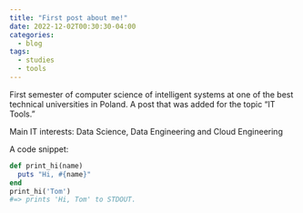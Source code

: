 ```yaml
---
title: "First post about me!"
date: 2022-12-02T00:30:30-04:00
categories:
  - blog
tags:
  - studies
  - tools
---
```


First semester of computer science of intelligent systems at one of the best technical universities in Poland.  A post that was added for the topic “IT Tools.”

Main IT interests: Data Science, Data Engineering and Cloud Engineering

A code snippet:

```ruby
def print_hi(name)
  puts "Hi, #{name}"
end
print_hi('Tom')
#=> prints 'Hi, Tom' to STDOUT.
```

